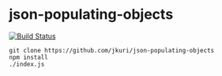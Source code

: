 # json-populating-objects

[![Build Status](https://travis-ci.org/jkuri/json-populating-objects.svg?branch=master)](https://travis-ci.org/jkuri/json-populating-objects)

```
git clone https://github.com/jkuri/json-populating-objects
npm install
./index.js
```